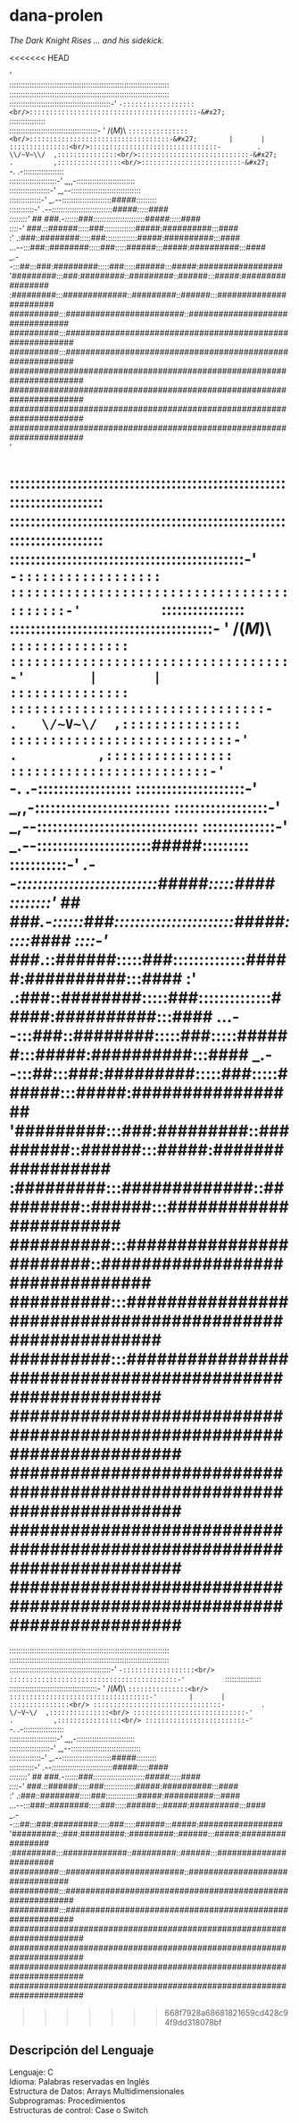 dana-prolen
===========

<i>The Dark Knight Rises ... and his sidekick.</i><br/>

<<<<<<< HEAD

'<br/>:::::::::::::::::::::::::::::::::::::::::::::::::::::::::::::::::::::::<br/>:::::::::::::::::::::::::::::::::::::::::::::::::::::::::::::::::::::::<br/>:::::::::::::::::::::::::::::::::::::::::::::-&#x27;    `-::::::::::::::::::<br/>::::::::::::::::::::::::::::::::::::::::::-&#x27;          `::::::::::::::::<br/>:::::::::::::::::::::::::::::::::::::::-  &#x27;   /(_M_)\\  `:::::::::::::::<br/>:::::::::::::::::::::::::::::::::::-&#x27;        |       |  :::::::::::::::<br/>::::::::::::::::::::::::::::::::-         .   \\/~V~\\/  ,:::::::::::::::<br/>::::::::::::::::::::::::::::-&#x27;             .          ,::::::::::::::::<br/>:::::::::::::::::::::::::-&#x27;                 `-.    .-::::::::::::::::::<br/>:::::::::::::::::::::-&#x27;                  _,,-::::::::::::::::::::::::::<br/>::::::::::::::::::-&#x27;                _,--:::::::::::::::::::::::::::::::<br/>::::::::::::::-&#x27;               _.--::::::::::::::::::::::#####:::::::::<br/>:::::::::::-&#x27;             _.--:::::::::::::::::::::::::::#####:::::####<br/>::::::::&#x27;    ##     ###.-::::::###:::::::::::::::::::::::#####:::::####<br/>::::-&#x27;       ###_.::######:::::###::::::::::::::#####:##########:::####<br/>:&#x27;         .:###::########:::::###::::::::::::::#####:##########:::####<br/>     ...--:::###::########:::::###:::::######:::#####:##########:::####<br/> _.--:::##:::###:#########:::::###:::::######:::#####:#################<br/>&#x27;#########:::###:#########::#########::######:::#####:#################<br/>:#########:::#############::#########::######:::#######################<br/>##########:::########################::################################<br/>##########:::##########################################################<br/>##########:::##########################################################<br/>#######################################################################<br/>#######################################################################<br/>#######################################################################<br/>#######################################################################<br/>'


:::::::::::::::::::::::::::::::::::::::::::::::::::::::::::::::::::::::
:::::::::::::::::::::::::::::::::::::::::::::::::::::::::::::::::::::::
:::::::::::::::::::::::::::::::::::::::::::::-'    `-::::::::::::::::::
::::::::::::::::::::::::::::::::::::::::::-'          `::::::::::::::::
:::::::::::::::::::::::::::::::::::::::-  '   /(_M_)\  `:::::::::::::::
:::::::::::::::::::::::::::::::::::-'        |       |  :::::::::::::::
::::::::::::::::::::::::::::::::-         .   \/~V~\/  ,:::::::::::::::
::::::::::::::::::::::::::::-'             .          ,::::::::::::::::
:::::::::::::::::::::::::-'                 `-.    .-::::::::::::::::::
:::::::::::::::::::::-'                  _,,-::::::::::::::::::::::::::
::::::::::::::::::-'                _,--:::::::::::::::::::::::::::::::
::::::::::::::-'               _.--::::::::::::::::::::::#####:::::::::
:::::::::::-'             _.--:::::::::::::::::::::::::::#####:::::####
::::::::'    ##     ###.-::::::###:::::::::::::::::::::::#####:::::####
::::-'       ###_.::######:::::###::::::::::::::#####:##########:::####
:'         .:###::########:::::###::::::::::::::#####:##########:::####
     ...--:::###::########:::::###:::::######:::#####:##########:::####
 _.--:::##:::###:#########:::::###:::::######:::#####:#################
'#########:::###:#########::#########::######:::#####:#################
:#########:::#############::#########::######:::#######################
##########:::########################::################################
##########:::##########################################################
##########:::##########################################################
#######################################################################
#######################################################################
#######################################################################
#######################################################################
=======
:::::::::::::::::::::::::::::::::::::::::::::::::::::::::::::::::::::::<br/>
:::::::::::::::::::::::::::::::::::::::::::::::::::::::::::::::::::::::<br/>
:::::::::::::::::::::::::::::::::::::::::::::-'    `-::::::::::::::::::<br/>
::::::::::::::::::::::::::::::::::::::::::-'          `::::::::::::::::<br/>
:::::::::::::::::::::::::::::::::::::::-  '   /(_M_)\  `:::::::::::::::<br/>
:::::::::::::::::::::::::::::::::::-'        |       |  :::::::::::::::<br/>
::::::::::::::::::::::::::::::::-         .   \/~V~\/  ,:::::::::::::::<br/>
::::::::::::::::::::::::::::-'             .          ,::::::::::::::::<br/>
:::::::::::::::::::::::::-'                 `-.    .-::::::::::::::::::<br/>
:::::::::::::::::::::-'                  _,,-::::::::::::::::::::::::::<br/>
::::::::::::::::::-'                _,--:::::::::::::::::::::::::::::::<br/>
::::::::::::::-'               _.--::::::::::::::::::::::#####:::::::::<br/>
:::::::::::-'             _.--:::::::::::::::::::::::::::#####:::::####<br/>
::::::::'    ##     ###.-::::::###:::::::::::::::::::::::#####:::::####<br/>
::::-'       ###_.::######:::::###::::::::::::::#####:##########:::####<br/>
:'         .:###::########:::::###::::::::::::::#####:##########:::####<br/>
     ...--:::###::########:::::###:::::######:::#####:##########:::####<br/>
 _.--:::##:::###:#########:::::###:::::######:::#####:#################<br/>
'#########:::###:#########::#########::######:::#####:#################<br/>
:#########:::#############::#########::######:::#######################<br/>
##########:::########################::################################<br/>
##########:::##########################################################<br/>
##########:::##########################################################<br/>
#######################################################################<br/>
#######################################################################<br/>
#######################################################################<br/>
#######################################################################<br/>
>>>>>>> 668f7928a68681821659cd428c94f9dd318078bf

Descripción del Lenguaje<br/>
------------------------
Lenguaje: C<br/>
Idioma: Palabras reservadas en Inglés<br/>
Estructura de Datos: Arrays Multidimensionales<br/>
Subprogramas: Procedimientos<br/>
Estructuras de control: Case o Switch<br/>
